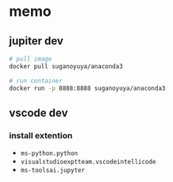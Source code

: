 # memo

## jupiter dev

```bash
# pull image
docker pull suganoyuya/anaconda3

# run container
docker run -p 8888:8888 suganoyuya/anaconda3
```

## vscode dev

### install extention

* `ms-python.python`
* `visualstudioexptteam.vscodeintellicode`
* `ms-toolsai.jupyter`
